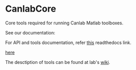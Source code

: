 CanlabCore
==========

Core tools required for running Canlab Matlab toolboxes.

See our documentation:

For API and tools documentation, refer <a href = http://canlabcore.readthedocs.org/en/latest/>this</a> readthedocs link.

<a href = "http://canlab.github.io/CanlabCore">here</a>

The desctiption of tools can be found at lab's <a href = "http://wagerlab.colorado.edu/wiki/doku.php/help/fmri_tools_documentation">wiki</a>.


